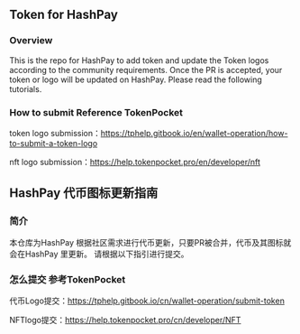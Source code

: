 ## Token for HashPay

### Overview
This is the repo for HashPay to add token and update the Token logos according to the community requirements. Once the PR is accepted, your token or logo will be updated on HashPay.
Please read the following tutorials.



### How to submit Reference TokenPocket
token logo submission：https://tphelp.gitbook.io/en/wallet-operation/how-to-submit-a-token-logo

nft logo submission：https://help.tokenpocket.pro/en/developer/nft



## HashPay 代币图标更新指南

### 简介
本仓库为HashPay 根据社区需求进行代币更新，只要PR被合并，代币及其图标就会在HashPay 里更新。
请根据以下指引进行提交。



### 怎么提交  参考TokenPocket
代币Logo提交：https://tphelp.gitbook.io/cn/wallet-operation/submit-token

NFTlogo提交：https://help.tokenpocket.pro/cn/developer/NFT

